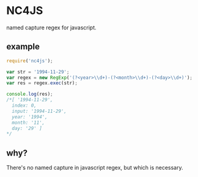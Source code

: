NC4JS
=====

named capture regex for javascript.

## example
```javascript
require('nc4js');

var str = '1994-11-29';
var regex = new RegExp('(?<year>\\d+)-(?<month>\\d+)-(?<day>\\d+)');
var res = regex.exec(str);

console.log(res);
/*[ '1994-11-29',
  index: 0,
  input: '1994-11-29',
  year: '1994',
  month: '11',
  day: '29' ]
*/
```

## why?
There's no named capture in javascript regex, but which is necessary.
